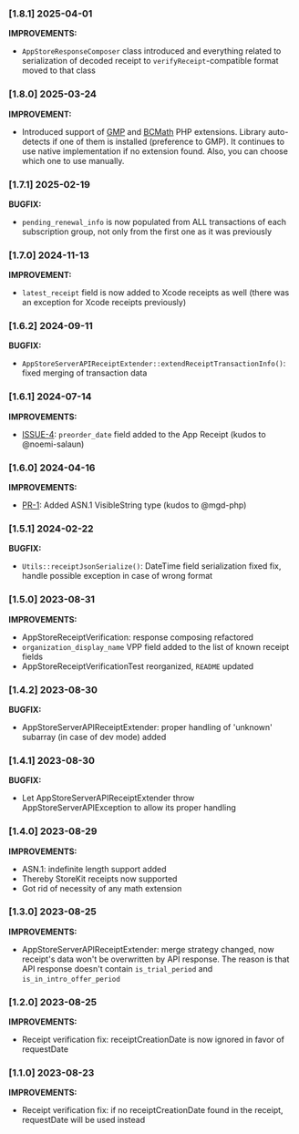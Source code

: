 ### [1.8.1] 2025-04-01

**IMPROVEMENTS:**

- `AppStoreResponseComposer` class introduced and everything related to serialization of decoded receipt to `verifyReceipt`-compatible format moved to that class

### [1.8.0] 2025-03-24

**IMPROVEMENT:**

- Introduced support of [GMP](https://www.php.net/manual/en/book.gmp.php) and [BCMath](https://www.php.net/manual/en/book.bc.php) PHP extensions. Library auto-detects if one of them is installed (preference to GMP). It continues to use native implementation if no extension found. Also, you can choose which one to use manually.

### [1.7.1] 2025-02-19

**BUGFIX:**

- `pending_renewal_info` is now populated from ALL transactions of each subscription group, not only from the first one as it was previously

### [1.7.0] 2024-11-13

**IMPROVEMENT:**

- `latest_receipt` field is now added to Xcode receipts as well (there was an exception for Xcode receipts previously)

### [1.6.2] 2024-09-11

**BUGFIX:**

- `AppStoreServerAPIReceiptExtender::extendReceiptTransactionInfo()`: fixed merging of transaction data

### [1.6.1] 2024-07-14

**IMPROVEMENTS:**

- [ISSUE-4](https://github.com/readdle/app-store-receipt-verification/issues/4): `preorder_date` field added to the App Receipt (kudos to @noemi-salaun)

### [1.6.0] 2024-04-16

**IMPROVEMENTS:**

- [PR-1](https://github.com/readdle/app-store-receipt-verification/pull/1): Added ASN.1 VisibleString type (kudos to @mgd-php)

### [1.5.1] 2024-02-22

**BUGFIX:**

- `Utils::receiptJsonSerialize()`: DateTime field serialization fixed fix, handle possible exception in case of wrong format

### [1.5.0] 2023-08-31

**IMPROVEMENTS:**

- AppStoreReceiptVerification: response composing refactored
- `organization_display_name` VPP field added to the list of known receipt fields
- AppStoreReceiptVerificationTest reorganized, `README` updated

### [1.4.2] 2023-08-30

**BUGFIX:**

- AppStoreServerAPIReceiptExtender: proper handling of 'unknown' subarray (in case of dev mode) added

### [1.4.1] 2023-08-30

**BUGFIX:**

- Let AppStoreServerAPIReceiptExtender throw AppStoreServerAPIException to allow its proper handling

### [1.4.0] 2023-08-29

**IMPROVEMENTS:**

- ASN.1: indefinite length support added
- Thereby StoreKit receipts now supported
- Got rid of necessity of any math extension

### [1.3.0] 2023-08-25

**IMPROVEMENTS:**

- AppStoreServerAPIReceiptExtender: merge strategy changed, now receipt's data won't be overwritten by API response. The reason is that API response doesn't contain `is_trial_period` and `is_in_intro_offer_period`

### [1.2.0] 2023-08-25

**IMPROVEMENTS:**

- Receipt verification fix: receiptCreationDate is now ignored in favor of requestDate

### [1.1.0] 2023-08-23

**IMPROVEMENTS:**

- Receipt verification fix: if no receiptCreationDate found in the receipt, requestDate will be used instead
